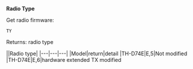 __Radio Type__

Get radio firmware:

	TY

Returns: radio type

||Radio type|
|---|---|---|
|Model|return|detail
|TH-D74E|E,5|Not modified
|TH-D74E|E,6|hardware extended TX modified
